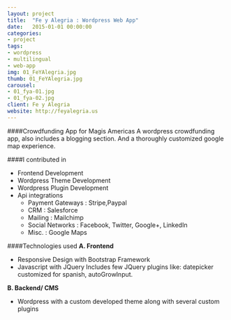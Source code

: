 ```yaml
---
layout: project
title:  "Fe y Alegria : Wordpress Web App"
date:   2015-01-01 00:00:00
categories:
- project
tags:
- wordpress
- multilingual
- web-app
img: 01_FeYAlegria.jpg
thumb: 01_FeYAlegria.jpg
carousel:
- 01_fya-01.jpg
- 01_fya-02.jpg
client: Fe y Alegria
website: http://feyalegria.us
---
```

####Crowdfunding App for Magis Americas
A wordpress crowdfunding app, also includes a blogging section. And a thoroughly customized google map experience.

####I contributed in

- Frontend Development
- Wordpress Theme Development
- Wordpress Plugin Development
- Api integrations
	- Payment Gateways : Stripe,Paypal
	- CRM : Salesforce
	- Mailing : Mailchimp
	- Social Networks : Facebook, Twitter, Google+, LinkedIn
	- Misc. : Google Maps


####Technologies used
**A. Frontend**

   - Responsive Design with Bootstrap Framework
   - Javascript with JQuery
     Includes few JQuery plugins like: datepicker customized for spanish,
     autoGrowInput.

**B. Backend/ CMS**

   - Wordpress with a custom developed theme along with several 
     custom plugins
